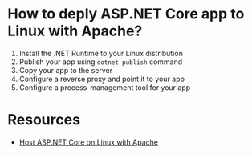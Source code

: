 # How to deply ASP.NET Core app to Linux with Apache?


1. Install the .NET Runtime to your Linux distribution
2. Publish your app using `dotnet publish` command
3. Copy your app to the server
4. Configure a reverse proxy and point it to your app
6. Configure a process-management tool for your app


# Resources
- [Host ASP.NET Core on Linux with Apache](https://docs.microsoft.com/en-us/aspnet/core/host-and-deploy/linux-apache?view=aspnetcore-5.0)
